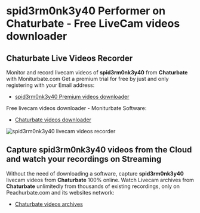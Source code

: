 # spid3rm0nk3y40 Performer on Chaturbate - Free LiveCam videos downloader

## Chaturbate Live Videos Recorder

Monitor and record livecam videos of **spid3rm0nk3y40** from **Chaturbate** with Moniturbate.com
Get a premium trial for free by just and only registering with your Email address:
* [spid3rm0nk3y40 Premium videos downloader](https://moniturbate.com/request-demo-licence-key.html)

Free livecam videos downloader - Moniturbate Software:
* [Chaturbate videos downloader](https://moniturbate.com/moniturbate-download-software.html)

![spid3rm0nk3y40 livecam videos recorder](https://peachurnet.com/templates/moniturbate-software.png)


## Capture spid3rm0nk3y40 videos from the Cloud and watch your recordings on Streaming

Without the need of downloading a software, capture **spid3rm0nk3y40** livecam videos from **Chaturbate** 100% online.
Watch Livecam archives from **Chaturbate** unlimitedly from thousands of existing recordings, only on Peachurbate.com and its websites network:
* [Chaturbate videos archives](https://peachurnet.com/)